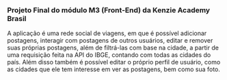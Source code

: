 ### Projeto Final do módulo M3 (Front-End) da Kenzie Academy Brasil

A aplicação é uma rede social de viagens, em que é possível adicionar postagens, interagir com postagens de outros usuários, editar e remover suas próprias postagens, além de filtrá-las com base na cidade, a partir de uma requisição feita na API do IBGE, contando com todas as cidades do país. Além disso também é possível editar o próprio perfil de usuário, como as cidades que ele tem interesse em ver as postagens, bem como sua foto.
